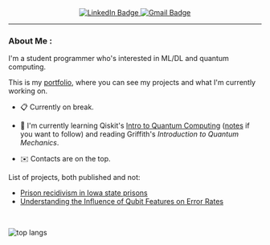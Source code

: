 <div id="badges" align=center>
  <a href="https://www.linkedin.com/in/henry-yu-36b620275/">
    <img src="https://img.shields.io/badge/LinkedIn-blue?style=for-the-badge&logo=linkedin&logoColor=white" alt="LinkedIn Badge"/>
  </a>
  <a href="mailto:henry.yu094@gmail.com">
    <img src="https://img.shields.io/badge/Gmail-red?logo=gmail&logoColor=white&style=for-the-badge" alt="Gmail Badge"/>
  </a>
</div>

---

### About Me :

I'm a student programmer who's interested in ML/DL and quantum computing.

This is my [portfolio](https://auroraarc.github.io/), where you can see my projects and what I'm currently working on.

- 📋 Currently on break.

- 🔎 I'm currently learning Qiskit's [Intro to Quantum Computing](https://www.youtube.com/playlist?list=PLOFEBzvs-VvqKKMXX4vbi4EB1uaErFMSO) ([notes](https://github.com/AuroraArc/CourseNBooks/blob/main/Courses/Qiskit/notes/pdf/quantum_notes.pdf) if you want to follow) and reading Griffith's *Introduction to Quantum Mechanics*.

- ✉️ Contacts are on the top.

List of projects, both published and not:
- [Prison recidivism in Iowa state prisons](https://www.soa.org/49c692/globalassets/assets/files/static-pages/research/arch/2023/arch-2023-2-breaking-the-cycle-reducing-recidivism.pdf)
- [Understanding the Influence of Qubit Features on Error Rates](https://github.com/AuroraArc/qubit-feature-analysis)
<p>&nbsp;</p>

<div id="top langs">
    <img src="https://github-readme-stats.vercel.app/api/top-langs/?username=AuroraArc&layout=compact&theme=tokyonight&card_width=500" alt="top langs"/>
</div>

<!--
---

### ✍️ Blog Posts : -->
<!-- BLOG-POST-LIST:START -->

<!-- BLOG-POST-LIST:END -->

<!--
**AuroraArc/auroraarc** is a ✨ _special_ ✨ repository because its `README.md` (this file) appears on your GitHub profile.

Here are some ideas to get you started:

- 🔭 I’m currently working on ...
- 🌱 I’m currently learning ...
- 👯 I’m looking to collaborate on ...
- 🤔 I’m looking for help with ...
- 💬 Ask me about ...
- 📫 How to reach me: ...
- 😄 Pronouns: ...
- ⚡ Fun fact: ...
-->
